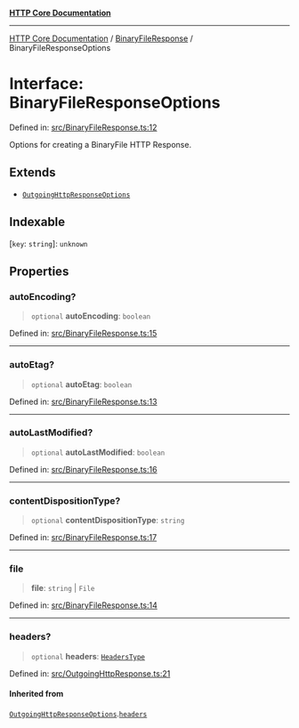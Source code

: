 [**HTTP Core Documentation**](../../README.md)

***

[HTTP Core Documentation](../../README.md) / [BinaryFileResponse](../README.md) / BinaryFileResponseOptions

# Interface: BinaryFileResponseOptions

Defined in: [src/BinaryFileResponse.ts:12](https://github.com/stonemjs/http-core/blob/0d24f1311c8ffc69c0f21ab48badb00539c57ea4/src/BinaryFileResponse.ts#L12)

Options for creating a BinaryFile HTTP Response.

## Extends

- [`OutgoingHttpResponseOptions`](../../OutgoingHttpResponse/interfaces/OutgoingHttpResponseOptions.md)

## Indexable

\[`key`: `string`\]: `unknown`

## Properties

### autoEncoding?

> `optional` **autoEncoding**: `boolean`

Defined in: [src/BinaryFileResponse.ts:15](https://github.com/stonemjs/http-core/blob/0d24f1311c8ffc69c0f21ab48badb00539c57ea4/src/BinaryFileResponse.ts#L15)

***

### autoEtag?

> `optional` **autoEtag**: `boolean`

Defined in: [src/BinaryFileResponse.ts:13](https://github.com/stonemjs/http-core/blob/0d24f1311c8ffc69c0f21ab48badb00539c57ea4/src/BinaryFileResponse.ts#L13)

***

### autoLastModified?

> `optional` **autoLastModified**: `boolean`

Defined in: [src/BinaryFileResponse.ts:16](https://github.com/stonemjs/http-core/blob/0d24f1311c8ffc69c0f21ab48badb00539c57ea4/src/BinaryFileResponse.ts#L16)

***

### contentDispositionType?

> `optional` **contentDispositionType**: `string`

Defined in: [src/BinaryFileResponse.ts:17](https://github.com/stonemjs/http-core/blob/0d24f1311c8ffc69c0f21ab48badb00539c57ea4/src/BinaryFileResponse.ts#L17)

***

### file

> **file**: `string` \| `File`

Defined in: [src/BinaryFileResponse.ts:14](https://github.com/stonemjs/http-core/blob/0d24f1311c8ffc69c0f21ab48badb00539c57ea4/src/BinaryFileResponse.ts#L14)

***

### headers?

> `optional` **headers**: [`HeadersType`](../../declarations/type-aliases/HeadersType.md)

Defined in: [src/OutgoingHttpResponse.ts:21](https://github.com/stonemjs/http-core/blob/0d24f1311c8ffc69c0f21ab48badb00539c57ea4/src/OutgoingHttpResponse.ts#L21)

#### Inherited from

[`OutgoingHttpResponseOptions`](../../OutgoingHttpResponse/interfaces/OutgoingHttpResponseOptions.md).[`headers`](../../OutgoingHttpResponse/interfaces/OutgoingHttpResponseOptions.md#headers)
